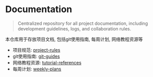 # Documentation

> Centralized repository for all project documentation, including development guidelines, logs, and collaboration rules.

本仓库用于存放项目文档, 包括git使用指南, 每周计划, 网络教程资源等

- 项目规范: [project-rules](project-rules)
- git使用指南: [git-guides](git-guides)
- 网络教程资源: [tutorial-references](tutorial-references)
- 每周计划: [weekly-plans](weekly-plans)